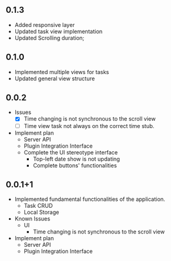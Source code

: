 ## 0.1.3

- Added responsive layer
- Updated task view implementation
- Updated Scrolling duration;

## 0.1.0

- Implemented multiple views for tasks
- Updated general view structure

## 0.0.2

- Issues
  - [x] Time changing is not synchronous to the scroll view
  - [ ] Time view task not always on the correct time stub.
- Implement plan
  - Server API
  - Plugin Integration Interface
  - Complete the UI stereotype interface
    * Top-left date show is not updating
    * Complete buttons' functionalities

## 0.0.1+1
- Implemented fundamental functionalities of the application.
  - Task CRUD
  - Local Storage
- Known Issues
  - UI
    - Time changing is not synchronous to the scroll view
- Implement plan
  - Server API
  - Plugin Integration Interface